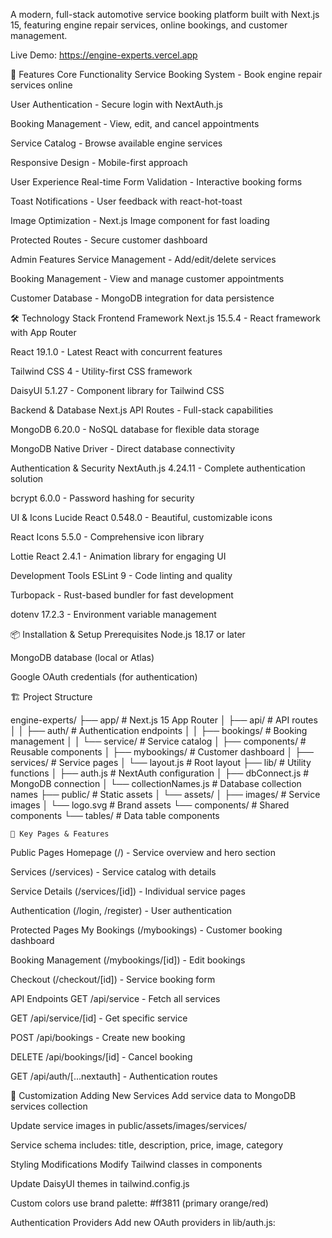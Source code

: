 A modern, full-stack automotive service booking platform built with Next.js 15, featuring engine repair services, online bookings, and customer management.

Live Demo: https://engine-experts.vercel.app

🚀 Features
Core Functionality
Service Booking System - Book engine repair services online

User Authentication - Secure login with NextAuth.js

Booking Management - View, edit, and cancel appointments

Service Catalog - Browse available engine services

Responsive Design - Mobile-first approach

User Experience
Real-time Form Validation - Interactive booking forms

Toast Notifications - User feedback with react-hot-toast

Image Optimization - Next.js Image component for fast loading

Protected Routes - Secure customer dashboard

Admin Features
Service Management - Add/edit/delete services

Booking Management - View and manage customer appointments

Customer Database - MongoDB integration for data persistence

🛠 Technology Stack
Frontend Framework
Next.js 15.5.4 - React framework with App Router

React 19.1.0 - Latest React with concurrent features

Tailwind CSS 4 - Utility-first CSS framework

DaisyUI 5.1.27 - Component library for Tailwind CSS

Backend & Database
Next.js API Routes - Full-stack capabilities

MongoDB 6.20.0 - NoSQL database for flexible data storage

MongoDB Native Driver - Direct database connectivity

Authentication & Security
NextAuth.js 4.24.11 - Complete authentication solution

bcrypt 6.0.0 - Password hashing for security

UI & Icons
Lucide React 0.548.0 - Beautiful, customizable icons

React Icons 5.5.0 - Comprehensive icon library

Lottie React 2.4.1 - Animation library for engaging UI

Development Tools
ESLint 9 - Code linting and quality

Turbopack - Rust-based bundler for fast development

dotenv 17.2.3 - Environment variable management

📦 Installation & Setup
Prerequisites
Node.js 18.17 or later

MongoDB database (local or Atlas)

Google OAuth credentials (for authentication)

🏗 Project Structure

engine-experts/
├── app/                    # Next.js 15 App Router
│   ├── api/               # API routes
│   │   ├── auth/          # Authentication endpoints
│   │   ├── bookings/      # Booking management
│   │   └── service/       # Service catalog
│   ├── components/        # Reusable components
│   ├── mybookings/        # Customer dashboard
│   ├── services/          # Service pages
│   └── layout.js         # Root layout
├── lib/                   # Utility functions
│   ├── auth.js           # NextAuth configuration
│   ├── dbConnect.js      # MongoDB connection
│   └── collectionNames.js # Database collection names
├── public/               # Static assets
│   └── assets/
│       ├── images/       # Service images
│       └── logo.svg      # Brand assets
└── components/           # Shared components
    └── tables/           # Data table components


    🎯 Key Pages & Features
Public Pages
Homepage (/) - Service overview and hero section

Services (/services) - Service catalog with details

Service Details (/services/[id]) - Individual service pages

Authentication (/login, /register) - User authentication

Protected Pages
My Bookings (/mybookings) - Customer booking dashboard

Booking Management (/mybookings/[id]) - Edit bookings

Checkout (/checkout/[id]) - Service booking form

API Endpoints
GET /api/service - Fetch all services

GET /api/service/[id] - Get specific service

POST /api/bookings - Create new booking

DELETE /api/bookings/[id] - Cancel booking

GET /api/auth/[...nextauth] - Authentication routes

🔧 Customization
Adding New Services
Add service data to MongoDB services collection

Update service images in public/assets/images/services/

Service schema includes: title, description, price, image, category

Styling Modifications
Modify Tailwind classes in components

Update DaisyUI themes in tailwind.config.js

Custom colors use brand palette: #ff3811 (primary orange/red)

Authentication Providers
Add new OAuth providers in lib/auth.js: